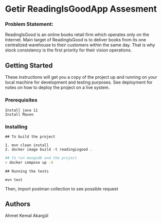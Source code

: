 # Getir ReadingIsGoodApp Assesment

### Problem Statement:

ReadingIsGood is an online books retail firm which operates only on the Internet. Main
target of ReadingIsGood is to deliver books from its one centralized warehouse to their
customers within the same day. That is why stock consistency is the first priority for their
vision operations.


## Getting Started

These instructions will get you a copy of the project up and running on your local machine for development and testing purposes. See deployment for notes on how to deploy the project on a live system.

### Prerequisites

```
Install java 11
Install Maven
```

### Installing



```
## To build the project

1. mvn clean install
2. docker image build -t readingisgood .

```

```bash
## To run mongodb and the project
> docker compose up -d
```

```
## Running the tests

mvn test
```


Then, import postman collection to see possible request


## Authors

Ahmet Kemal Akargül